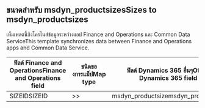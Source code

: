 ## <a name="sizes-to-msdyn_productsizes"></a><span data-ttu-id="29252-101">ขนาดสำหรับ msdyn_productsizes</span><span class="sxs-lookup"><span data-stu-id="29252-101">Sizes to msdyn_productsizes</span></span>

<span data-ttu-id="29252-102">เท็มเพลตนี้ซิงโครไนส์ข้อมูลระหว่างแอป Finance and Operations และ Common Data Service</span><span class="sxs-lookup"><span data-stu-id="29252-102">This template synchronizes data between Finance and Operations apps and Common Data Service.</span></span>

<span data-ttu-id="29252-103">ฟิลด์ Finance and Operations</span><span class="sxs-lookup"><span data-stu-id="29252-103">Finance and Operations field</span></span> | <span data-ttu-id="29252-104">ชนิดของการแม็ป</span><span class="sxs-lookup"><span data-stu-id="29252-104">Map type</span></span> | <span data-ttu-id="29252-105">ฟิลด์ Dynamics 365 อื่นๆ</span><span class="sxs-lookup"><span data-stu-id="29252-105">Other Dynamics 365 field</span></span> | <span data-ttu-id="29252-106">ค่าเริ่มต้น</span><span class="sxs-lookup"><span data-stu-id="29252-106">Default value</span></span>
---|---|---|---
<span data-ttu-id="29252-107">SIZEID</span><span class="sxs-lookup"><span data-stu-id="29252-107">SIZEID</span></span> | >> | <span data-ttu-id="29252-108">msdyn_productsize</span><span class="sxs-lookup"><span data-stu-id="29252-108">msdyn_productsize</span></span> | 
